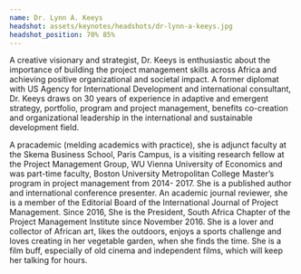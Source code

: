 ```yaml
---
name: Dr. Lynn A. Keeys
headshot: assets/keynotes/headshots/dr-lynn-a-keeys.jpg
headshot_position: 70% 85%
---
```


A creative visionary and strategist, Dr. Keeys is enthusiastic about the importance of building the project management skills across Africa and achieving positive organizational and societal impact. A former diplomat with US Agency for International Development and international consultant, Dr. Keeys draws on 30 years of experience in adaptive and emergent strategy, portfolio, program and project management, benefits co-creation and organizational leadership in the international and sustainable development field.

A pracademic (melding academics with practice), she is adjunct faculty at the Skema Business School, Paris Campus, is a visiting research fellow at the Project Management Group, WU Vienna University of Economics and was part-time faculty, Boston University Metropolitan College Master’s program in project management from 2014- 2017.   She is a published author and international conference presenter. An academic journal reviewer, she is a member of the Editorial Board of the International Journal of Project Management. Since 2016, She is the President, South Africa Chapter of the Project Management Institute since November 2016. She is a lover and collector of African art, likes the outdoors, enjoys a sports challenge and loves creating in her vegetable garden, when she finds the time. She is a film buff, especially of old cinema and independent films, which will keep her talking for hours.
